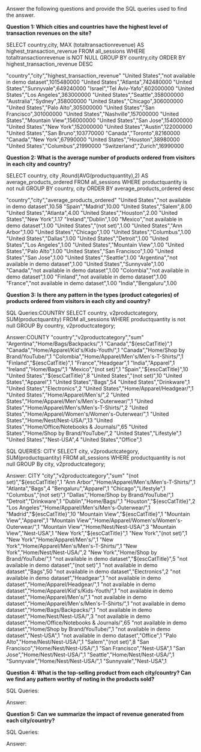 Answer the following questions and provide the SQL queries used to find the answer.

    
**Question 1: Which cities and countries have the highest level of transaction revenues on the site?**


SELECT country,city, MAX (totaltransactionrevenue) AS highest_transaction_revenue FROM all_sessions
WHERE totaltransactionrevenue is NOT NULL
GROUP BY country,city
ORDER BY highest_transaction_revenue DESC

"country","city","highest_transaction_revenue"
"United States","not available in demo dataset",1015480000
"United States","Atlanta",742480000
"United States","Sunnyvale",649240000
"Israel","Tel Aviv-Yafo",602000000
"United States","Los Angeles",363000000
"United States","Seattle",358000000
"Australia","Sydney",358000000
"United States","Chicago",306000000
"United States","Palo Alto",305000000
"United States","San Francisco",301000000
"United States","Nashville",157000000
"United States","Mountain View",156000000
"United States","San Jose",154000000
"United States","New York",152000000
"United States","Austin",122000000
"United States","San Bruno",103770000
"Canada","Toronto",82160000
"Canada","New York",67990000
"United States","Houston",38980000
"United States","Columbus",21990000
"Switzerland","Zurich",16990000


**Question 2: What is the average number of products ordered from visitors in each city and country?**


SELECT  country, city ,Round(AVG(productquantity),2) AS average_products_ordered FROM all_sessions
WHERE productquantity is not null
GROUP BY country, city
ORDER BY average_products_ordered desc

"country","city","average_products_ordered"
"United States","not available in demo dataset",10.58
"Spain","Madrid",10.00
"United States","Salem",8.00
"United States","Atlanta",4.00
"United States","Houston",2.00
"United States","New York",1.17
"Ireland","Dublin",1.00
"Mexico","not available in demo dataset",1.00
"United States","(not set)",1.00
"United States","Ann Arbor",1.00
"United States","Chicago",1.00
"United States","Columbus",1.00
"United States","Dallas",1.00
"United States","Detroit",1.00
"United States","Los Angeles",1.00
"United States","Mountain View",1.00
"United States","Palo Alto",1.00
"United States","San Francisco",1.00
"United States","San Jose",1.00
"United States","Seattle",1.00
"Argentina","not available in demo dataset",1.00
"United States","Sunnyvale",1.00
"Canada","not available in demo dataset",1.00
"Colombia","not available in demo dataset",1.00
"Finland","not available in demo dataset",1.00
"France","not available in demo dataset",1.00
"India","Bengaluru",1.00




**Question 3: Is there any pattern in the types (product categories) of products ordered from visitors in each city and country?**


SQL Queries:COUNTRY
SELECT country, v2productcategory, SUM(productquantity) FROM all_sessions
WHERE productquantity is not null
GROUP By country, v2productcategory;


Answer:COUNTY
"country","v2productcategory","sum"
"Argentina","Home/Bags/Backpacks/",1
"Canada","${escCatTitle}",1
"Canada","Home/Apparel/Kid's/Kids-Youth/",1
"Canada","Home/Shop by Brand/YouTube/",1
"Colombia","Home/Apparel/Men's/Men's-T-Shirts/",1
"Finland","${escCatTitle}",1
"France","Headgear",1
"India","Apparel",1
"Ireland","Home/Bags/",1
"Mexico","(not set)",1
"Spain","${escCatTitle}",10
"United States","${escCatTitle}",8
"United States","(not set)",10
"United States","Apparel",1
"United States","Bags",54
"United States","Drinkware",1
"United States","Electronics",2
"United States","Home/Apparel/Headgear/",1
"United States","Home/Apparel/Men's/",2
"United States","Home/Apparel/Men's/Men's-Outerwear/",1
"United States","Home/Apparel/Men's/Men's-T-Shirts/",2
"United States","Home/Apparel/Women's/Women's-Outerwear/",1
"United States","Home/Nest/Nest-USA/",13
"United States","Home/Office/Notebooks & Journals/",65
"United States","Home/Shop by Brand/YouTube/",2
"United States","Lifestyle",1
"United States","Nest-USA",4
"United States","Office",1


SQL QUERIES: CITY
SELECT city, v2productcategory, SUM(productquantity) FROM all_sessions
WHERE productquantity is not null
GROUP By city, v2productcategory;

Answer: CITY
"city","v2productcategory","sum"
"(not set)","${escCatTitle}",1
"Ann Arbor","Home/Apparel/Men's/Men's-T-Shirts/",1
"Atlanta","Bags",4
"Bengaluru","Apparel",1
"Chicago","Lifestyle",1
"Columbus","(not set)",1
"Dallas","Home/Shop by Brand/YouTube/",1
"Detroit","Drinkware",1
"Dublin","Home/Bags/",1
"Houston","${escCatTitle}",2
"Los Angeles","Home/Apparel/Men's/Men's-Outerwear/",1
"Madrid","${escCatTitle}",10
"Mountain View","${escCatTitle}",1
"Mountain View","Apparel",1
"Mountain View","Home/Apparel/Women's/Women's-Outerwear/",1
"Mountain View","Home/Nest/Nest-USA/",3
"Mountain View","Nest-USA",1
"New York","${escCatTitle}",1
"New York","(not set)",1
"New York","Home/Apparel/Men's/",1
"New York","Home/Apparel/Men's/Men's-T-Shirts/",1
"New York","Home/Nest/Nest-USA/",2
"New York","Home/Shop by Brand/YouTube/",1
"not available in demo dataset","${escCatTitle}",5
"not available in demo dataset","(not set)",1
"not available in demo dataset","Bags",50
"not available in demo dataset","Electronics",2
"not available in demo dataset","Headgear",1
"not available in demo dataset","Home/Apparel/Headgear/",1
"not available in demo dataset","Home/Apparel/Kid's/Kids-Youth/",1
"not available in demo dataset","Home/Apparel/Men's/",1
"not available in demo dataset","Home/Apparel/Men's/Men's-T-Shirts/",1
"not available in demo dataset","Home/Bags/Backpacks/",1
"not available in demo dataset","Home/Nest/Nest-USA/",3
"not available in demo dataset","Home/Office/Notebooks & Journals/",65
"not available in demo dataset","Home/Shop by Brand/YouTube/",1
"not available in demo dataset","Nest-USA",1
"not available in demo dataset","Office",1
"Palo Alto","Home/Nest/Nest-USA/",1
"Salem","(not set)",8
"San Francisco","Home/Nest/Nest-USA/",1
"San Francisco","Nest-USA",1
"San Jose","Home/Nest/Nest-USA/",1
"Seattle","Home/Nest/Nest-USA/",1
"Sunnyvale","Home/Nest/Nest-USA/",1
"Sunnyvale","Nest-USA",1






**Question 4: What is the top-selling product from each city/country? Can we find any pattern worthy of noting in the products sold?**


SQL Queries:



Answer:





**Question 5: Can we summarize the impact of revenue generated from each city/country?**

SQL Queries:



Answer:







